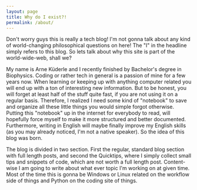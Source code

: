 ```yaml
---
layout: page
title: Why do I exist?!
permalink: /about/
---
```


Don't worry guys this is really a tech blog! I'm not gonna talk about any kind of world-changing philosophical questions on here! The "I" in the headline simply refers to this blog. So lets talk about why this site is part of the world-wide-web, shall we?

My name is Arne Küderle and I recently finished by Bachelor's degree in Biophysics. Coding or rather tech in general is a passion of mine for a few years now. When learning or keeping up with anything computer related you will end up with a ton of interesting new information. But to be honest, you will forget at least half of the stuff quite fast, if you are not using it on a regular basis. Therefore, I realized I need some kind of "notebook" to save and organize all these little things you would simple forgot otherwise. Putting this "notebook" up in the internet for everybody to read, will hopefully force myself to make it more structured and better documented. Furthermore, writing in English will maybe finally improve my English skills (as you may already noticed, I'm not a native speaker). So the idea of this blog was born.

The blog is divided in two section. First the regular, standard blog section with full length posts, and second the Quicktips, where I simply collect small tips and snippets of code, which are not worth a full length post. Content-wise I am going to write about what ever topic I'm working on at given time. Most of the time this is gonna be Windows or Linux related on the workflow side of things and Python on the coding site of things.